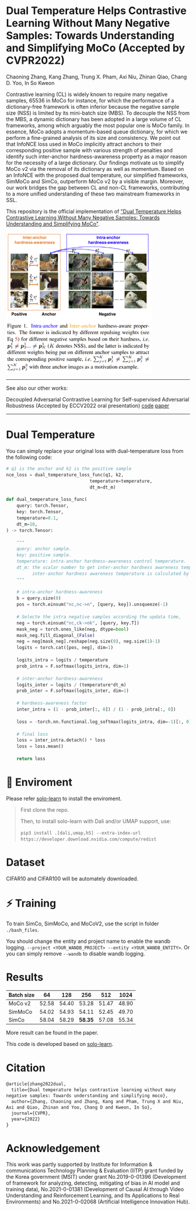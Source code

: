 # Dual Temperature Helps Contrastive Learning Without Many Negative Samples: Towards Understanding and Simplifying MoCo (Accepted by CVPR2022)


Chaoning Zhang, Kang Zhang, Trung X. Pham, Axi Niu, Zhinan Qiao, Chang D. Yoo, In So Kweon

Contrastive learning (CL) is widely known to require many negative samples, 65536 in MoCo for instance, for which the performance of a dictionary-free framework is often inferior because the negative sample size (NSS) is limited by its mini-batch size (MBS). To decouple the NSS from the MBS, a dynamic dictionary has been adopted in a large volume of CL frameworks, among which arguably the most popular one is MoCo family. In essence, MoCo adopts a momentum-based queue dictionary, for which we perform a fine-grained analysis of its size and consistency. We point out that InfoNCE loss used in MoCo implicitly attract anchors to their corresponding positive sample with various strength of penalties and identify such inter-anchor hardness-awareness property as a major reason for the necessity of a large dictionary. Our findings motivate us to simplify MoCo v2 via the removal of its dictionary as well as momentum. Based on an InfoNCE with the proposed dual temperature, our simplified frameworks, SimMoCo and SimCo, outperform MoCo v2 by a visible margin. Moreover, our work bridges the gap between CL and non-CL frameworks, contributing to a more unified understanding of these two mainstream frameworks in SSL.


This repository is the official implementation of ["Dual Temperature Helps Contrastive Learning Without Many Negative Samples: Towards Understanding and Simplifying MoCo"](https://arxiv.org/abs/2203.17248).


<img src="asset/image.png" width="400" />

---
See also our other works:

Decoupled Adversarial Contrastive Learning for Self-supervised Adversarial Robustness (Accepted by ECCV2022 oral presentation) [code](https://github.com/pantheon5100/DeACL.git) [paper](https://arxiv.org/abs/2207.10899)

---

# Dual Temperature
You can simply replace your original loss with dual-temperature loss from the following code:
```python
# q1 is the anchor and k2 is the positive sample
nce_loss = dual_temperature_loss_func(q1, k2,
                                temperature=temperature,
                                dt_m=dt_m)

def dual_temperature_loss_func(
    query: torch.Tensor,
    key: torch.Tensor, 
    temperature=0.1,
    dt_m=10,
) -> torch.Tensor:

    """
    query: anchor sample.
    key: positive sample.
    temperature: intra-anchor hardness-awareness control temperature.
    dt_m: the scalar number to get inter-anchor hardness awareness temperature.
          inter-anchor hardness awareness temperature is calculated by dt_m * temperature
    """
    
    # intra-anchor hardness-awareness
    b = query.size(0)
    pos = torch.einsum("nc,nc->n", [query, key]).unsqueeze(-1)

    # Selecte the intra negative samples according the updata time, 
    neg = torch.einsum("nc,ck->nk", [query, key.T])
    mask_neg = torch.ones_like(neg, dtype=bool)
    mask_neg.fill_diagonal_(False)
    neg = neg[mask_neg].reshape(neg.size(0), neg.size(1)-1)
    logits = torch.cat([pos, neg], dim=1)
    
    logits_intra = logits / temperature
    prob_intra = F.softmax(logits_intra, dim=1)

    # inter-anchor hardness-awareness
    logits_inter = logits / (temperature*dt_m)
    prob_inter = F.softmax(logits_inter, dim=1)

    # hardness-awareness factor
    inter_intra = (1 - prob_inter[:, 0]) / (1 - prob_intra[:, 0])

    loss = -torch.nn.functional.log_softmax(logits_intra, dim=-1)[:, 0]

    # final loss
    loss = inter_intra.detach() * loss
    loss = loss.mean()

    return loss

```

# 🔧 Enviroment

Please refer [solo-learn](https://github.com/vturrisi/solo-learn) to install the enviroment.

> First clone the repo.
> 
> Then, to install solo-learn with Dali and/or UMAP support, use:
> 
> `pip3 install .[dali,umap,h5] --extra-index-url https://developer.download.nvidia.com/compute/redist`


# Dataset
CIFAR10 and CIFAR100 will be automately downloaded.

# ⚡ Training
To train SimCo, SimMoCo, and MoCoV2, use the script in folder `./bash_files`. 

You should change the entity and project name to enable the wandb logging. `--project <YOUR_WANDB_PROJECT> --entity <YOUR_WANDB_ENTITY>`. Or you can simply remove `--wandb` to disable wandb logging.

# Results

| Batch size | 64    | 128   | 256            | 512   | 1024  |
|------------|-------|-------|----------------|-------|-------|
| MoCo v2    | 52.58 | 54.40 | 53.28          | 51.47 | 48.90 |
| SimMoCo    | 54.02 | 54.93 | 54.11          | 52.45 | 49.70 |
| SimCo      | 58.04 | 58.29 | **58.35** | 57.08 | 55.34 |

More result can be found in the paper.

This code is developed based on [solo-learn](https://github.com/vturrisi/solo-learn).

# Citation
```
@article{zhang2022dual,
  title={Dual temperature helps contrastive learning without many negative samples: Towards understanding and simplifying moco},
  author={Zhang, Chaoning and Zhang, Kang and Pham, Trung X and Niu, Axi and Qiao, Zhinan and Yoo, Chang D and Kweon, In So},
  journal={CVPR},
  year={2022}
}
```


# Acknowledgement

This work was partly supported by Institute for Information & communications Technology Planning & Evaluation (IITP) grant funded by the Korea government (MSIT) under grant No.2019-0-01396 (Development of framework for analyzing, detecting, mitigating of bias in AI model and training data), No.2021-0-01381 (Development of Causal AI through Video Understanding and Reinforcement Learning, and Its Applications to Real Environments) and No.2021-0-02068 (Artificial Intelligence Innovation Hub).
